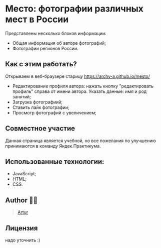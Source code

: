 # Место: фотографии различных мест в России

Представлены несколько блоков информации:

- Общая информация об авторе фотографий;
- Фотографии регионов России.

## Как с этим работать?

Открываем в веб-браузере старицу https://archy-a.github.io/mesto/

- Редактирование профиля автора: нажать кнопку "редактировать профиль" справа от имени автора. Указать данные: имя и род занятий;
- Загрузка фотографиий;
- Ставить лайк фотографии;
- Просмотр фотографий с увеличением;

## Совместное участие
Данная страница является учебной, но все пожелания по улучшению принимаются в команду Яндек.Практикума.

## Использованные технологии:
- JavaScript;
- HTML;
- CSS.

## Author :man_technologist:

> [Artur](https://github.com/Archy-A)
## Лицензия
надо уточнить :)
